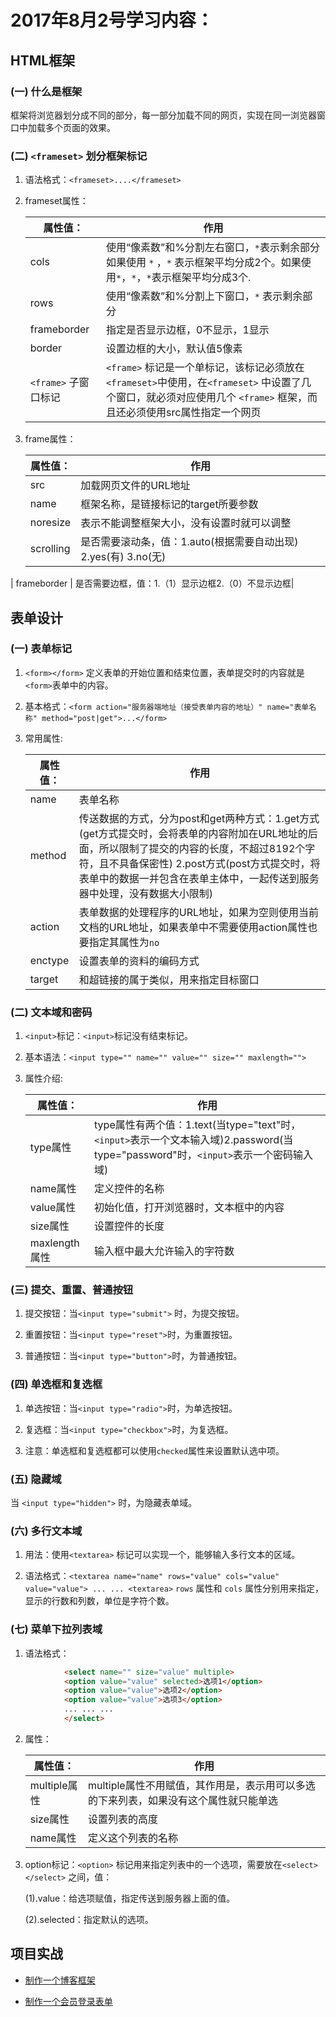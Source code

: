 # 2017年8月2号学习内容：

## HTML框架

### (一) 什么是框架

   框架将浏览器划分成不同的部分，每一部分加载不同的网页，实现在同一浏览器窗口中加载多个页面的效果。

### (二) `<frameset>` 划分框架标记

1. 语法格式：`<frameset>....</frameset>`

2. frameset属性：

   | 属性值：   |  作用                   |
   |-----------|-------------------------|
   |  cols  | 使用“像素数”和%分割左右窗口，`*`表示剩余部分如果使用 `*` ，`*` 表示框架平均分成2个。如果使用`*`，`*`，`*`表示框架平均分成3个.|
    | rows  | 使用“像素数”和%分割上下窗口，`*` 表示剩余部分|
    | frameborder | 指定是否显示边框，0不显示，1显示|
    | border  |设置边框的大小，默认值5像素|
    |`<frame>` 子窗口标记 | `<frame>` 标记是一个单标记，该标记必须放在`<frameset>`中使用，在`<frameset>` 中设置了几个窗口，就必须对应使用几个 `<frame>` 框架，而且还必须使用src属性指定一个网页|

3. frame属性：

   | 属性值：   |  作用                   |
   |-----------|-------------------------|
    |   src   | 加载网页文件的URL地址|
   |   name  | 框架名称，是链接标记的target所要参数|
   | noresize | 表示不能调整框架大小，没有设置时就可以调整|
   | scrolling  | 是否需要滚动条，值：1.auto(根据需要自动出现) 2.yes(有) 3.no(无)|
  | frameborder | 是否需要边框，值：1.（1）显示边框2.（0）不显示边框|

## 表单设计

### (一) 表单标记

1. `<form></form>` 定义表单的开始位置和结束位置，表单提交时的内容就是`<form>`表单中的内容。

2. 基本格式：`<form action="服务器端地址（接受表单内容的地址）" name="表单名称" method="post|get">...</form>`

3. 常用属性:

   | 属性值：   |  作用                   |
   |-----------|-------------------------|
    |   name    |   表单名称|
    | method  | 传送数据的方式，分为post和get两种方式：1.get方式(get方式提交时，会将表单的内容附加在URL地址的后面，所以限制了提交的内容的长度，不超过8192个字符，且不具备保密性) 2.post方式(post方式提交时，将表单中的数据一并包含在表单主体中，一起传送到服务器中处理，没有数据大小限制)|
    |  action |  表单数据的处理程序的URL地址，如果为空则使用当前文档的URL地址，如果表单中不需要使用action属性也要指定其属性为`no`|
    | enctype  |  设置表单的资料的编码方式|
     |target  | 和超链接的属于类似，用来指定目标窗口|

### (二) 文本域和密码

1. `<input>`标记：`<input>`标记没有结束标记。

2. 基本语法：`<input type="" name="" value="" size="" maxlength="">`

3. 属性介绍:

   | 属性值：   |  作用                   |
   |-----------|-------------------------|
   |  type属性   | type属性有两个值：1.text(当type="text"时，`<input>`表示一个文本输入域)2.password(当type="password"时，`<input>`表示一个密码输入域)|
   |  name属性  |  定义控件的名称|
    | value属性 |  初始化值，打开浏览器时，文本框中的内容|
    | size属性  |  设置控件的长度|
    | maxlength属性 | 输入框中最大允许输入的字符数|

### (三) 提交、重置、普通按钮

1. 提交按钮：当`<input type="submit">` 时，为提交按钮。

2. 重置按钮：当`<input type="reset">`时，为重置按钮。

3. 普通按钮：当`<input type="button">`时，为普通按钮。

### (四) 单选框和复选框

1. 单选按钮：当`<input type="radio">`时，为单选按钮。

2. 复选框：当`<input type="checkbox">`时，为复选框。

3. 注意：单选框和复选框都可以使用`checked`属性来设置默认选中项。

### (五) 隐藏域
	
   当 `<input type="hidden">` 时，为隐藏表单域。

### (六) 多行文本域

1. 用法：使用`<textarea>` 标记可以实现一个，能够输入多行文本的区域。

2. 语法格式：`<textarea name="name" rows="value" cols="value" value="value"> ... ... <textarea>`
	`rows` 属性和 `cols` 属性分别用来指定，显示的行数和列数，单位是字符个数。

### (七) 菜单下拉列表域

1. 语法格式：

```html
			<select name="" size="value" multiple>
			<option value="value" selected>选项1</option>
			<option value="value">选项2</option>
			<option value="value">选项3</option>
			... ... ...
			</select>
```

2. 属性：

   | 属性值：   |  作用                   |
   |-----------|-------------------------|
   | multiple属性 | multiple属性不用赋值，其作用是，表示用可以多选的下来列表，如果没有这个属性就只能单选|
   | size属性 | 设置列表的高度|
   | name属性  | 定义这个列表的名称|

3. option标记：`<option>` 标记用来指定列表中的一个选项，需要放在`<select></select>` 之间，值：

   (1).value：给选项赋值，指定传送到服务器上面的值。

   (2).selected：指定默认的选项。

## 项目实战

- [制作一个博客框架](https://super456.github.io/study-html-css-2017/0802/frameset.html)

- [制作一个会员登录表单]()
